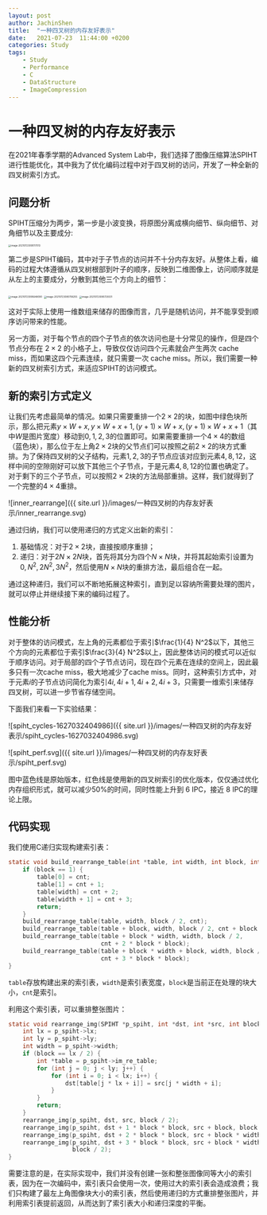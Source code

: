 ```yaml
---
layout: post
author: JachinShen
title:  "一种四叉树的内存友好表示"
date:   2021-07-23  11:44:00 +0200
categories: Study
tags: 
    - Study
    - Performance
    - C
    - DataStructure
    - ImageCompression
---
```


# 一种四叉树的内存友好表示

在2021年春季学期的Advanced System Lab中，我们选择了图像压缩算法SPIHT进行性能优化，其中我为了优化编码过程中对于四叉树的访问，开发了一种全新的四叉树索引方式。

## 问题分析

SPIHT压缩分为两步，第一步是小波变换，将原图分离成横向细节、纵向细节、对角细节以及主要成分:

<img src="{{ site.url }}/images/一种四叉树的内存友好表示/image-20210723095117013.png" alt="image-20210723095117013" style="zoom: 33%;" />

第二步是SPIHT编码，其中对于子节点的访问并不十分内存友好。从整体上看，编码的过程大体遵循从四叉树根部到叶子的顺序，反映到二维图像上，访问顺序就是从左上的主要成分，分散到其他三个方向上的细节：

<img src="{{ site.url }}/images/一种四叉树的内存友好表示/image-20210723095648090.png" alt="image-20210723095648090" style="zoom:33%;" /> <img src="{{ site.url }}/images/一种四叉树的内存友好表示/image-20210723095706255.png" alt="image-20210723095706255" style="zoom:33%;" /> <img src="{{ site.url }}/images/一种四叉树的内存友好表示/image-20210723095729331.png" alt="image-20210723095729331" style="zoom:33%;" />

这对于实际上使用一维数组来储存的图像而言，几乎是随机访问，并不能享受到顺序访问带来的性能。

另一方面，对于每个节点的四个子节点的依次访问也是十分常见的操作，但是四个节点分布在 $2 \times 2$ 的小格子上，导致仅仅访问四个元素就会产生两次 cache miss，而如果这四个元素连续，就只需要一次 cache miss。所以，我们需要一种新的四叉树索引方式，来适应SPIHT的访问模式。

## 新的索引方式定义

让我们先考虑最简单的情况。如果只需要重排一个$2 \times 2$的块，如图中绿色块所示，那么把元素$y\times W+x, y\times W+x+1, (y+1)\times W +x, (y+1)\times W+x+1$（其中$W$是图片宽度）移动到$0,1,2,3$的位置即可。如果需要重排一个$4 \times 4$的数组（蓝色块），那么位于左上角$2 \times 2$块的父节点们可以按照之前$2\times 2$的块方式重排。为了保持四叉树的父子结构，元素$1,2,3$的子节点应该对应到元素$4,8,12$，这样中间的空隙刚好可以放下其他三个子节点，于是元素$4,8,12$的位置也确定了。对于剩下的三个子节点，可以按照$2 \times 2$块的方法局部重排。这样，我们就得到了一个完整的$4 \times 4$重排。

![inner_rearrange]({{ site.url }}/images/一种四叉树的内存友好表示/inner_rearrange.svg)

通过归纳，我们可以使用递归的方式定义出新的索引：

1. 基础情况：对于$2 \times 2$块，直接按顺序重排；
2. 递归：对于$2N \times 2N$块，首先将其分为四个$N \times N$块，并将其起始索引设置为$0, N^2, 2N^2, 3N^2$，然后使用$N \times N$块的重排方法，最后组合在一起。

通过这种递归，我们可以不断地拓展这种索引，直到足以容纳所需要处理的图片，就可以停止并继续接下来的编码过程了。

## 性能分析

对于整体的访问模式，左上角的元素都位于索引$\frac{1}{4} N^2$以下，其他三个方向的元素都位于索引$\frac{3}{4} N^2$以上，因此整体访问的模式可以近似于顺序访问。对于局部的四个子节点访问，现在四个元素在连续的空间上，因此最多只有一次cache miss，极大地减少了cache miss。同时，这种索引方式中，对于元素$i$的子节点访问简化为索引$4i,4i+1,4i+2,4i+3$，只需要一维索引来储存四叉树，可以进一步节省存储空间。

下面我们来看一下实验结果：

![spiht_cycles-1627032404986]({{ site.url }}/images/一种四叉树的内存友好表示/spiht_cycles-1627032404986.svg)

![spiht_perf.svg]({{ site.url }}/images/一种四叉树的内存友好表示/spiht_perf.svg)

图中蓝色线是原始版本，红色线是使用新的四叉树索引的优化版本，仅仅通过优化内存组织形式，就可以减少50%的时间，同时性能上升到 6 IPC，接近 8 IPC的理论上限。

## 代码实现

我们使用C递归实现构建索引表：

```c
static void build_rearrange_table(int *table, int width, int block, int cnt) {
    if (block == 1) {
        table[0] = cnt;
        table[1] = cnt + 1;
        table[width] = cnt + 2;
        table[width + 1] = cnt + 3;
        return;
    }
    build_rearrange_table(table, width, block / 2, cnt);
    build_rearrange_table(table + block, width, block / 2, cnt + block * block);
    build_rearrange_table(table + block * width, width, block / 2,
                          cnt + 2 * block * block);
    build_rearrange_table(table + block * width + block, width, block / 2,
                          cnt + 3 * block * block);
}
```

`table`存放构建出来的索引表，`width`是索引表宽度，`block`是当前正在处理的块大小，`cnt`是索引。

利用这个索引表，可以重排整张图片：

```c
static void rearrange_img(SPIHT *p_spiht, int *dst, int *src, int block) {
    int lx = p_spiht->lx;
    int ly = p_spiht->ly;
    int width = p_spiht->width;
    if (block == lx / 2) {
        int *table = p_spiht->im_re_table;
        for (int j = 0; j < ly; j++) {
            for (int i = 0; i < lx; i++) {
                dst[table[j * lx + i]] = src[j * width + i];
            }
        }
        return;
    }
    rearrange_img(p_spiht, dst, src, block / 2);
    rearrange_img(p_spiht, dst + 1 * block * block, src + block, block / 2);
    rearrange_img(p_spiht, dst + 2 * block * block, src + block * width, block / 2);
    rearrange_img(p_spiht, dst + 3 * block * block, src + block * width + block,
                  block / 2);
}
```

需要注意的是，在实际实现中，我们并没有创建一张和整张图像同等大小的索引表，因为在一次编码中，索引表只会使用一次，使用过大的索引表会造成浪费；我们只构建了最左上角图像块大小的索引表，然后使用递归的方式重排整张图片，并利用索引表提前返回，从而达到了索引表大小和递归深度的平衡。
